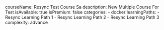 courseName: Resync Test Course Sa
description: New Multiple Course For Test
isAvailable: true
isPremium: false
categories: 
    - docker
learningPaths: 
    - Resync Learning Path 1
    - Resync Learning Path 2
    - Resync Learning Path 3
complexity: advance
